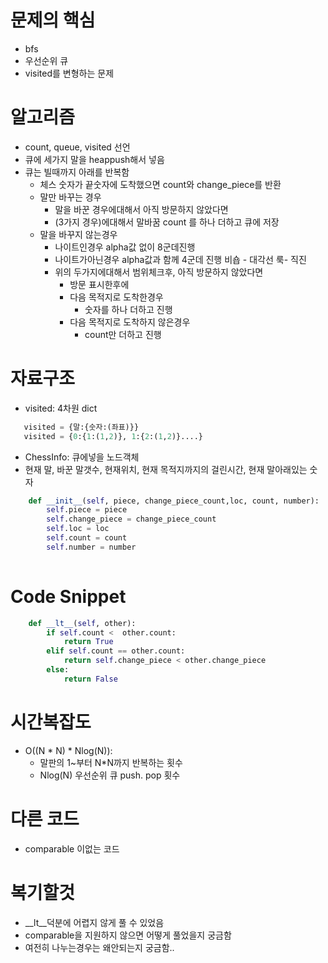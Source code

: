# 문제의 핵심
- bfs
- 우선순위 큐
- visited를 변형하는 문제
# 알고리즘
- count, queue, visited 선언
- 큐에 세가지 말을 heappush해서 넣음
- 큐는 빌때까지 아래를 반복함
    - 체스 숫자가 끝숫자에 도착했으면 count와 change_piece를 반환
    - 말만 바꾸는 경우
        - 말을 바꾼 경우에대해서 아직 방문하지 않았다면
        - (3가지 경우)에대해서 말바꿈 count 를 하나 더하고 큐에 저장
    - 말을 바꾸지 않는경우
        - 나이트인경우
            alpha값 없이 8군데진행
        - 나이트가아닌경우
            alpha값과 함께 4군데 진행 비숍 - 대각선 룩- 직진
        - 위의 두가지에대해서 범위체크후, 아직 방문하지 않았다면
            - 방문 표시한후에
            - 다음 목적지로 도착한경우
                - 숫자를 하나 더하고 진행
            - 다음 목적지로 도착하지 않은경우
                - count만 더하고 진행
# 자료구조
- visited: 4차원 dict
```python
   visited = {말:{숫자:(좌표)}}
   visited = {0:{1:(1,2)}, 1:{2:(1,2)}....}
```
- ChessInfo: 큐에넣을 노드객체
- 현재 말, 바꾼 말갯수, 현재위치, 현재 목적지까지의 걸린시간, 현재 말아래있는 숫자
```python
    def __init__(self, piece, change_piece_count,loc, count, number):
        self.piece = piece
        self.change_piece = change_piece_count
        self.loc = loc
        self.count = count
        self.number = number
    
```
# Code Snippet
```python
    def __lt__(self, other):
        if self.count <  other.count:
            return True
        elif self.count == other.count:
            return self.change_piece < other.change_piece
        else:
            return False
```
# 시간복잡도
- O((N * N) * Nlog(N)): 
    - 말판의 1~부터 N*N까지 반복하는 횟수 
    - Nlog(N) 우선순위 큐 push. pop 횟수
# 다른 코드
- comparable 이없는 코드
# 복기할것
- __lt__덕분에 어렵지 않게 풀 수 있었음
- comparable을 지원하지 않으면 어떻게 풀었을지 궁금함
- 여전히 나누는경우는 왜안되는지 궁금함..